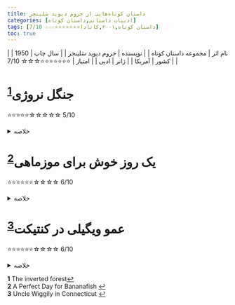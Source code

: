 ```yaml
---
title: داستان‌ کوتاه‌هایی از جروم دیوید سَلینجر
categories: [ادبیات داستانی,داستان کوتاه]
tags: [داستان کوتاه,۲۰۰۱,کانادا⭐⭐⭐⭐⭐⭐⭐☆☆☆ 7/10]
toc: true
---
```


| نام اثر | مجموعه داستان‌ کوتاه‌ |
| نویسنده | جروم دیوید سَلینجر |
| سال چاپ | 1950 |
| کشور | آمریکا |
| ژانر | ادبی |
| امتیاز | ⭐⭐⭐⭐⭐⭐⭐☆☆☆ 7/10 |

# جنگل نروژی<sup id="a1">[1](#f1)</sup>

⭐⭐⭐⭐⭐☆☆☆☆☆ 5/10

<details>
  <summary>خلاصه</summary>
عنوان "جنگل وارونه" برگرفته از تلاش "هنرمندانه و معنوی" قهرمان داستان ریموند فورد - "شاعر مست معمایی" - برای فرار از تأثیر یک مادر سرکوبگر و پرورش استعدادهای هنری خود به طور مخفیانه "به عنوان یک وارونه" است. جنگل ممکن است در زیر زمین رشد کند.

در بزرگسالی، فورد آرزوهای هنری خود را از طریق تعادلی نامطمئن بین وجود زیرزمینی یا "وارونه" خود و ظلم های دنیای واقعی تحقق می بخشد. در نهایت، فورد از گذشته خود شکست خورده است. کنت اسلاونسکی می نویسد:

در سومین تجلی فورد، او وارد دنیای فرازمینی می شود، جایی که تأثیرات مخرب مرحله اول او بر توانایی های معنوی او برای مقابله با آنها غلبه می کند. در پایان، جنگل وارونه فورد از ریشه دریده است.

اسلاونسکی می افزاید که داستان «شامل مضامینی است که بر نوشته های آینده سلینجر تسلط خواهند داشت. نویسنده از طریق داستان، اعتقاد خود را مبنی بر اینکه هنر و معنویت مترادف هستند و اعتقادش به این که الهام با مکاشفه معنوی مرتبط است، ابراز می‌کند... سؤالاتی را در مورد توانایی هنر برای زنده ماندن از خصومت جامعه مدرن مطرح می‌کند.»
</details>

# یک روز خوش برای موزماهی<sup id="a2">[2](#f2)</sup>

⭐⭐⭐⭐⭐⭐☆☆☆☆ 6/10
<details>
  <summary>خلاصه</summary>
استان در مورد سیمور گلس، بزرگترین فرزند خانواده گلس و همسرش موریل است که برای مسافرت به فلوریدا رفته‌اند. در حالیکه سیمور در ساحل است، موریل تلفنی با مادرش در مورد مسائل مختلف از جمله رفتار سیمور صحبت می‌کند. مادر موریل به طور کلی نسبت به سیمور بدبین است و نگران رفتار غیرعادی اوست. در ساحل سیمور داستان موزماهی را برای دختری به نام سیبل تعریف می‌کند. سپس به اتاقش در هتل باز می‌گردد. به زنی در آسانسور می‌گوید که انقدر به پاهای او خیره نشود و به نظر می‌رسد نسبت به این موضوع بسیار حساس است. سپس در اتاق هتل در کنار موریل که به خواب رفته است می‌نشیند و با شلیک گلوله‌ای به سمت راست سرش خودکشی می‌کند. 

داستان او در یک روز برفی در خانه مجلل ونگلر می گذرد. همه شخصیت هایی که در صحنه ظاهر می شوند زن هستند.
</details>

# عمو ویگیلی در کنتیکت<sup id="a3">[3](#f3)</sup>

⭐⭐⭐⭐⭐⭐☆☆☆☆ 6/10
<details>
  <summary>خلاصه</summary>
الویز ونگلر یک زن خانه دار خسته حومه شهر است که در یک ازدواج ناخوشایند با لو ونگلر است. مری جین هم اتاقی سابق او در دانشگاه است که به صورت پاره وقت به عنوان منشی کار می کند. او طلاق گرفته است. هیچ کدام از زنان از کالجی که با هم تحصیل می کردند فارغ التحصیل نشدند. رامونا دختر کوچک الویس است. از نظر اجتماعی ناتوان، گوشه گیر و عینکی، او همه جا توسط دوست خیالی خود، جیمی جیمرینو همراهی می شود. گریس خدمتکار آفریقایی-آمریکایی ونگلرز است.

مری جین به ملاقات الویس در خانه اش می رود و بعد از ظهر را با یادآوری سال های دانشگاهی، سیگار کشیدن زنجیره ای و نوشیدن خود در حالت گیجی می گذرانند. رامونا به خانه برمی‌گردد و مری جین از روی دختر می‌پرد. الویس به دخترش دستور می دهد تا مشخصات جیمی جیمرینو را برای مهمان فاش کند و مری جین پسر خود را "شگفت انگیز" اعلام می کند. رامونا برای بازی در فضای باز عقب نشینی می کند.

زن‌ها به جست و خیزهای مست و هتاک خود ادامه می‌دهند. الویز داستان سرباز جوانی به نام والت گلس را روایت می کند که در مجردی عاشق او شد. او هنوز به خاطرات والت چسبیده است (او در حین خدمت در اقیانوس آرام در یک تصادف عجیب کشته شد) و از اینکه با لو ازدواج کرد ابراز تاسف می کند. الویز علیه مردان و به ویژه لو، که احساس می‌کند فاقد ویژگی‌های دوست‌داشتنی‌ترین در والت است – «طنز» و «هوش»، دست به یک جنجال می‌زند. او رویدادی را نقل می کند که در آن او و والت برای گرفتن اتوبوس می دویدند و مچ پایش پیچ خورد. والت با اشاره به مچ پایش با شوخ طبعی، گفته بود: «بیچاره عمو ویگیلی...» در فاش کردن جزئیات مرگ والت، الویس از کار می افتد و مری جین تلاش می کند تا او را دلداری دهد.

رامونا دوباره وارد اتاق می شود و با شنیدن صحبت های مادرش اعلام می کند که جیمی توسط یک ماشین زیر گرفته و کشته شده است.

زنان به نوشیدن ادامه می دهند تا زمانی که در اتاق نشیمن به خواب می روند. پس از تاریک شدن هوا، الویس با تماس تلفنی شوهرش لو از خواب بیدار می شود و پس از یک تبادل کوتاه و طعنه آمیز، تلفن او را قطع می کند.

گریس، خدمتکار زنده، به الویس نزدیک می شود و با احترام از همسرش که به ملاقاتش می آید، به دلیل هوای سخت اجازه اقامت شبانه را می خواهد. الویز به صراحت کارمندش را رد می کند و این درخواست را رد می کند.

الویس مست به اتاق خواب رامونا می رود که کودک در آنجا خوابیده است. وقتی چراغ را روشن می‌کند، دختر را می‌بیند که در لبه‌ای از تخت دراز کشیده است، عادتی است که او برای دوست خیالی‌اش فضا بسازد. الویس او را از خواب بیدار می کند و به او یادآوری می کند که جیمی کشته شده است، اما رامونا سعی می کند با اختراع دوست جدیدی به نام "میکی میکرانو" از درگیری جلوگیری کند. الویس عصبانی که از شدت عصبانیت پرواز می کند، رامونا را می گیرد و او را به وسط تخت می کشاند و به او دستور می دهد که در آن وضعیت بخوابد.

الویس پس از خاموش کردن چراغ و ایستادن طولانی در در، عینک رامونا را روی گونه‌اش گرفته، گریه می‌کند و کلمات "بیچاره عمو ویگیلی" را بارها و بارها تکرار می‌کند. با هق هق، دختر ترسیده و گریان را در خود فرو می برد و اتاق را ترک می کند. در طبقه پایین، مری جین را از خواب ناشی از الکل بیدار می‌کند و گریه می‌کند و از دوست ناامیدش التماس می‌کند که به او اطمینان دهد که به عنوان یک دانشجوی سال اول در کالج، او «دختری خوبی» بوده است.
</details>

<b id="f1">1</b> <span class="footnote">The inverted forest</span>[↩](#a1)
<br><b id="f2">2</b> <span class="footnote">A Perfect Day for Bananafish</span> [↩](#a2)
<br><b id="f3">3</b> <span class="footnote">Uncle Wiggily in Connecticut</span> [↩](#a3)
